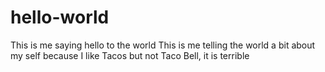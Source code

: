 # hello-world
This is me saying hello to the world
This is me telling the world a bit about my self because I like Tacos but not Taco Bell, it is terrible
